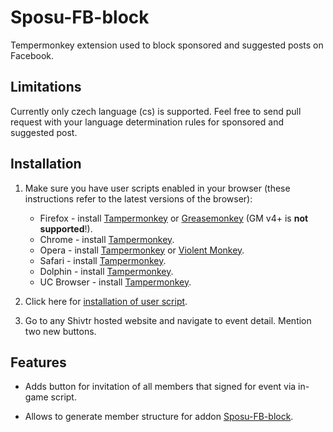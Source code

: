 # Sposu-FB-block
Tempermonkey extension used to block sponsored and suggested posts on Facebook.

## Limitations
Currently only czech language (cs) is supported. Feel free to send pull request with your language determination rules for sponsored and suggested post.

## Installation

1. Make sure you have user scripts enabled in your browser (these instructions refer to the latest versions of the browser):

	* Firefox - install [Tampermonkey](https://tampermonkey.net/?ext=dhdg&browser=firefox) or [Greasemonkey](https://addons.mozilla.org/en-US/firefox/addon/greasemonkey/) (GM v4+ is **not supported**!).
	* Chrome - install [Tampermonkey](https://tampermonkey.net/?ext=dhdg&browser=chrome).
	* Opera - install [Tampermonkey](https://tampermonkey.net/?ext=dhdg&browser=opera) or [Violent Monkey](https://addons.opera.com/en/extensions/details/violent-monkey/).
	* Safari - install [Tampermonkey](https://tampermonkey.net/?ext=dhdg&browser=safari).
	* Dolphin - install [Tampermonkey](https://tampermonkey.net/?ext=dhdg&browser=dolphin).
	* UC Browser - install [Tampermonkey](https://tampermonkey.net/?ext=dhdg&browser=ucweb).

2.  Click here for [installation of user script](https://raw.githubusercontent.com/JJetmar/tampermonkey-shivtr-extend/master/tampermonkey-sposu-fb-block.user.js).

3.  Go to any Shivtr hosted website and navigate to event detail. Mention two new buttons.

## Features

* Adds button for invitation of all members that signed for event via in-game script.

* Allows to generate member structure for addon [Sposu-FB-block](https://github.com/JJetmar/sposu-fb-block).
